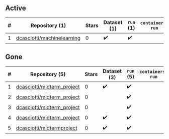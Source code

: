 ## Active
| # | Repository (1) | Stars | Dataset (1) | `run` (1) | `containers-run` |
| --- | --- | --- | --- | --- | --- |
| 1 | [dcasciotti/machinelearning](https://github.com/dcasciotti/machinelearning) | 0 | :heavy_check_mark: | :heavy_check_mark: |  |

## Gone
| # | Repository (5) | Stars | Dataset (3) | `run` (5) | `containers-run` |
| --- | --- | --- | --- | --- | --- |
| 1 | [dcasciotti/midterm_project](https://github.com/dcasciotti/midterm_project) | 0 | :heavy_check_mark: | :heavy_check_mark: |  |
| 2 | [dcasciotti/midterm_project](https://github.com/dcasciotti/midterm_project) | 0 |  | :heavy_check_mark: |  |
| 3 | [dcasciotti/midterm_project](https://github.com/dcasciotti/midterm_project) | 0 |  | :heavy_check_mark: |  |
| 4 | [dcasciotti/midterm_project](https://github.com/dcasciotti/midterm_project) | 0 | :heavy_check_mark: | :heavy_check_mark: |  |
| 5 | [dcasciotti/midtermproject](https://github.com/dcasciotti/midtermproject) | 0 | :heavy_check_mark: | :heavy_check_mark: |  |
